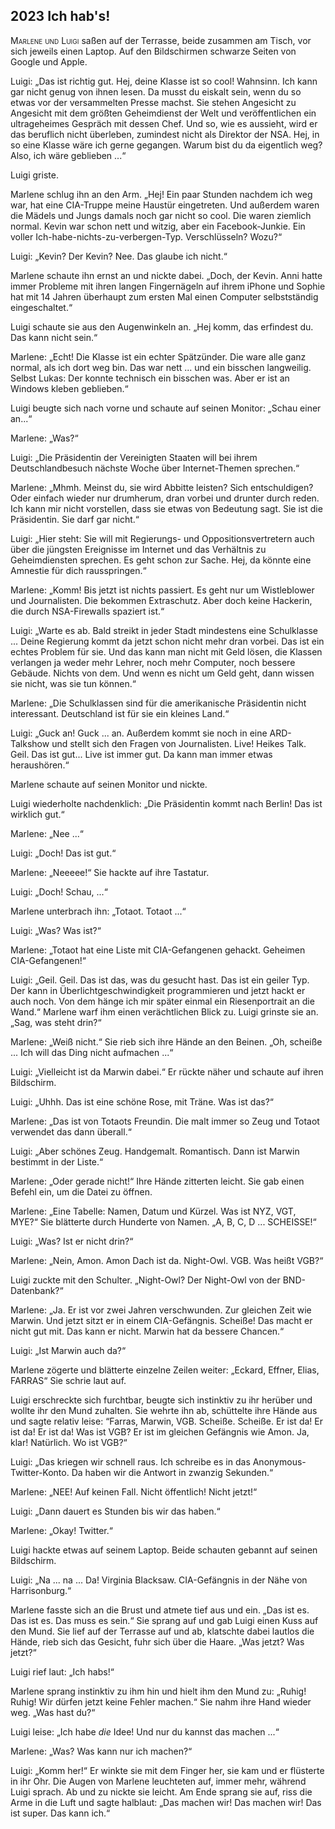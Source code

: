 ## **2023** Ich hab's!

<span style="font-variant:small-caps;">Marlene und Luigi</span> saßen auf der Terrasse, beide zusammen am Tisch, vor sich jeweils einen Laptop.
Auf den Bildschirmen schwarze Seiten von Google und Apple.

Luigi: „Das ist richtig gut.
Hej, deine Klasse ist so cool!
Wahnsinn.
Ich kann gar nicht genug von ihnen lesen.
Da musst du eiskalt sein, wenn du so etwas vor der versammelten Presse machst.
Sie stehen Angesicht zu Angesicht mit dem größten Geheimdienst der Welt und veröffentlichen ein ultrageheimes Gespräch mit dessen Chef.
Und so, wie es aussieht, wird er das beruflich nicht überleben, zumindest nicht als Direktor der NSA.
Hej, in so eine Klasse wäre ich gerne gegangen.
Warum bist du da eigentlich weg?
Also, ich wäre geblieben ...“

Luigi griste.

Marlene schlug ihn an den Arm.
„Hej!
Ein paar Stunden nachdem ich weg war, hat eine CIA-Truppe meine Haustür eingetreten.
Und außerdem waren die Mädels und Jungs damals noch gar nicht so cool.
Die waren ziemlich normal.
Kevin war schon nett und witzig, aber ein Facebook-Junkie.
Ein voller Ich-habe-nichts-zu-verbergen-Typ.
Verschlüsseln?
Wozu?“

Luigi: „Kevin?
Der Kevin?
Nee.
Das glaube ich nicht.“

Marlene schaute ihn ernst an und nickte dabei.
„Doch, der Kevin.
Anni hatte immer Probleme mit ihren langen Fingernägeln auf ihrem iPhone und Sophie hat mit 14 Jahren überhaupt zum ersten Mal einen Computer selbstständig eingeschaltet.“

Luigi schaute sie aus den Augenwinkeln an.
„Hej komm, das erfindest du.
Das kann nicht sein.“

Marlene: „Echt!
Die Klasse ist ein echter Spätzünder.
Die ware alle ganz normal, als ich dort weg bin.
Das war nett ... und ein bisschen langweilig.
Selbst Lukas: Der konnte technisch ein bisschen was.
Aber er ist an Windows kleben geblieben.“

Luigi beugte sich nach vorne und schaute auf seinen Monitor: „Schau einer an...“

Marlene: „Was?“

Luigi: „Die Präsidentin der Vereinigten Staaten will bei ihrem Deutschlandbesuch nächste Woche über Internet-Themen sprechen.“

Marlene: „Mhmh. Meinst du, sie wird Abbitte leisten?
Sich entschuldigen?
Oder einfach wieder nur drumherum, dran vorbei und drunter durch reden.
Ich kann mir nicht vorstellen, dass sie etwas von Bedeutung sagt.
Sie ist die Präsidentin.
Sie darf gar nicht.“

Luigi: „Hier steht: Sie will mit Regierungs- und Oppositionsvertretern auch über die jüngsten Ereignisse im Internet und das Verhältnis zu Geheimdiensten sprechen.
Es geht schon zur Sache.
Hej, da könnte eine Amnestie für dich rausspringen.“

Marlene: „Komm!
Bis jetzt ist nichts passiert.
Es geht nur um Wistleblower und Journalisten.
Die bekommen Extraschutz.
Aber doch keine Hackerin, die durch NSA-Firewalls spaziert ist.“

Luigi: „Warte es ab.
Bald streikt in jeder Stadt mindestens eine Schulklasse ...
Deine Regierung kommt da jetzt schon nicht mehr dran vorbei.
Das ist ein echtes Problem für sie.
Und das kann man nicht mit Geld lösen, die Klassen verlangen ja weder mehr Lehrer, noch mehr Computer, noch bessere Gebäude.
Nichts von dem.
Und wenn es nicht um Geld geht, dann wissen sie nicht, was sie tun können.“

Marlene: „Die Schulklassen sind für die amerikanische Präsidentin nicht interessant.
Deutschland ist für sie ein kleines Land.“

Luigi: „Guck an! Guck ... an.
Außerdem kommt sie noch in eine ARD-Talkshow und stellt sich den Fragen von Journalisten.
Live!
Heikes Talk.
Geil.
Das ist gut...
Live ist immer gut.
Da kann man immer etwas heraushören.“

Marlene schaute auf seinen Monitor und nickte.

Luigi wiederholte nachdenklich: „Die Präsidentin kommt nach Berlin!
Das ist wirklich gut.“

Marlene: „Nee ...“

Luigi: „Doch!
Das ist gut.“

Marlene: „Neeeee!“ Sie hackte auf ihre Tastatur.

Luigi: „Doch!
Schau, ...“

Marlene unterbrach ihn: „Totaot.
Totaot ...“

Luigi: „Was?
Was ist?“

Marlene: „Totaot hat eine Liste mit CIA-Gefangenen gehackt.
Geheimen CIA-Gefangenen!“

Luigi: „Geil.
Geil.
Das ist das, was du gesucht hast.
Das ist ein geiler Typ.
Der kann in Überlichtgeschwindigkeit programmieren und jetzt hackt er auch noch.
Von dem hänge ich mir später einmal ein Riesenportrait an die Wand.“
Marlene warf ihm einen verächtlichen Blick zu.
Luigi grinste sie an.
„Sag, was steht drin?“

Marlene: „Weiß nicht.“ Sie rieb sich ihre Hände an den Beinen.
„Oh, scheiße ...
Ich will das Ding nicht aufmachen ...“

Luigi: „Vielleicht ist da Marwin dabei.“
Er rückte näher und schaute auf ihren Bildschirm.

Luigi: „Uhhh.
Das ist eine schöne Rose, mit Träne.
Was ist das?“

Marlene: „Das ist von Totaots Freundin.
Die malt immer so Zeug und Totaot verwendet das dann überall.“

Luigi: „Aber schönes Zeug.
Handgemalt.
Romantisch.
Dann ist Marwin bestimmt in der Liste.“

Marlene: „Oder gerade nicht!“ Ihre Hände zitterten leicht.
Sie gab einen Befehl ein, um die Datei zu öffnen.

Marlene: „Eine Tabelle: Namen, Datum und Kürzel.
Was ist NYZ, VGT, MYE?“ Sie blätterte durch Hunderte von Namen.
„A, B, C, D ...
SCHEISSE!“

Luigi: „Was?
Ist er nicht drin?“

Marlene: „Nein, Amon.
Amon Dach ist da.
Night-Owl.
VGB.
Was heißt VGB?“

Luigi zuckte mit den Schulter.
„Night-Owl?
Der Night-Owl von der BND-Datenbank?“

Marlene: „Ja.
Er ist vor zwei Jahren verschwunden.
Zur gleichen Zeit wie Marwin.
Und jetzt sitzt er in einem CIA-Gefängnis.
Scheiße!
Das macht er nicht gut mit.
Das kann er nicht.
Marwin hat da bessere Chancen.“

Luigi: „Ist Marwin auch da?“

Marlene zögerte und blätterte einzelne Zeilen weiter: „Eckard, Effner, Elias, FARRAS“ Sie schrie laut auf.

Luigi erschreckte sich furchtbar, beugte sich instinktiv zu ihr herüber und wollte ihr den Mund zuhalten.
Sie wehrte ihn ab, schüttelte ihre Hände aus und sagte relativ leise: “Farras, Marwin, VGB.
Scheiße.
Scheiße.
Er ist da!
Er ist da!
Er ist da!
Was ist VGB?
Er ist im gleichen Gefängnis wie Amon.
Ja, klar!
Natürlich.
Wo ist VGB?“

Luigi: „Das kriegen wir schnell raus.
Ich schreibe es in das Anonymous-Twitter-Konto.
Da haben wir die Antwort in zwanzig Sekunden.“

Marlene: „NEE!
Auf keinen Fall.
Nicht öffentlich!
Nicht jetzt!“

Luigi: „Dann dauert es Stunden bis wir das haben.“

Marlene: „Okay!
Twitter.“

Luigi hackte etwas auf seinem Laptop.
Beide schauten gebannt auf seinen Bildschirm.

Luigi: „Na ... na ... Da!
Virginia Blacksaw.
CIA-Gefängnis in der Nähe von Harrisonburg.“

Marlene fasste sich an die Brust und atmete tief aus und ein.
„Das ist es.
Das ist es.
Das muss es sein.“ Sie sprang auf und gab Luigi einen Kuss auf den Mund.
Sie lief auf der Terrasse auf und ab, klatschte dabei lautlos die Hände, rieb sich das Gesicht, fuhr sich über die Haare.
„Was jetzt?
Was jetzt?“

Luigi rief laut: „Ich habs!“

Marlene sprang instinktiv zu ihm hin und hielt ihm den Mund zu: „Ruhig!
Ruhig!
Wir dürfen jetzt keine Fehler machen.“ Sie nahm ihre Hand wieder weg.
„Was hast du?“

Luigi leise: „Ich habe _die_ Idee!
Und nur du kannst das machen ...“

Marlene: „Was?
Was kann nur ich machen?“

Luigi: „Komm her!“ Er winkte sie mit dem Finger her, sie kam und er flüsterte in ihr Ohr.
Die Augen von Marlene leuchteten auf, immer mehr, während Luigi sprach.
Ab und zu nickte sie leicht.
Am Ende sprang sie auf, riss die Arme in die Luft und sagte halblaut: „Das machen wir!
Das machen wir!
Das ist super.
Das kann ich.“
